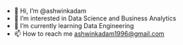 - 👋 Hi, I’m @ashwinkadam
- 👀 I’m interested in Data Science and Business Analytics
- 🌱 I’m currently learning Data Engineering
- 📫 How to reach me ashwinkadam1996@gmail.com

<!---
ashwinkadam/ashwinkadam is a ✨ special ✨ repository because its `README.md` (this file) appears on your GitHub profile.
You can click the Preview link to take a look at your changes.
--->
